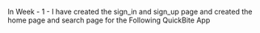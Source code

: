 In Week - 1 - I have created the sign_in and sign_up page and created the home page and search page for the Following QuickBite App
